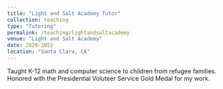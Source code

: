 ```yaml
---
title: "Light and Salt Academy Tutor"
collection: teaching
type: "Tutoring"
permalink: /teaching/lightandsaltacademy
venue: "Light and Salt Academy"
date: 2020-2022
location: "Santa Clara, CA"
---
```


Taught K-12 math and computer science to children from refugee families. Honored with the Presidential Voluteer Service Gold Medal for my work.
